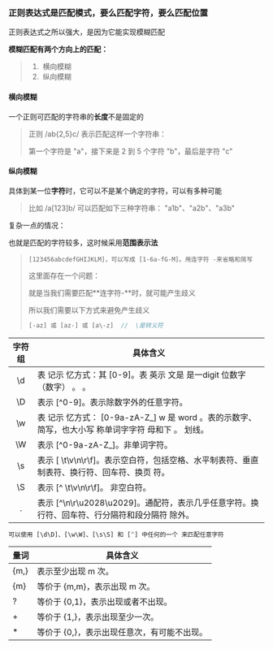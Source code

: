 ### 正则表达式是匹配模式，要么匹配字符，要么匹配位置  

正则表达式之所以强大，是因为它能实现模糊匹配

**模糊匹配有两个方向上的匹配：**

> 1. ​	横向模糊
> 2. ​    纵向模糊

#### 	横向模糊

一个正则可匹配的字符串的**长度**不是固定的  

> 正则 /ab{2,5}c/ 表示匹配这样一个字符串：
>
> 第一个字符是 "a"，接下来是 2 到 5 个字符 "b"，最后是字符 "c"  

####   纵向模糊

具体到某一位**字符**时，它可以不是某个确定的字符，可以有多种可能  

> 比如 /a[123]b/ 可以匹配如下三种字符串： "a1b"、"a2b"、"a3b"  

复杂一点的情况：

也就是匹配的字符较多，这时候采用**范围表示法**

> ```
> [123456abcdefGHIJKLM]，可以写成 [1-6a-fG-M]。用连字符 -来省略和简写
> ```
>
> 这里面存在一个问题：
>
> 就是当我们需要匹配**连字符-**时，就可能产生歧义
>
> 所以我们需要以下方式来避免产生歧义
>
> ```js
> [-az] 或 [az-] 或 [a\-z]  //  \是转义符
> ```

| 字符组 | 具体含义                                                     |
| :----: | ------------------------------------------------------------ |
|   \d   | 表 记示 忆方式：其 [0-9]。表 英示 文是 是一digit 位数字 （数字） 。 。 |
|   \D   | 表示 [^0-9]。表示除数字外的任意字符。                        |
|   \w   | 表 记示 忆方式： [0-9a-zA-Z_] w 是 word 。表的示数字、 简写，也大小写 称单词字字符 母和下 。 划线。 |
|   \W   | 表示 [^0-9a-zA-Z_]。非单词字符。                             |
|   \s   | 表示 [ \t\v\n\r\f]。表示空白符，包括空格、水平制表符、垂直制表符、换行符、回车符、换页 符。 |
|   \S   | 表示 [^ \t\v\n\r\f]。 非空白符。                             |
|   .    | 表示 [^\n\r\u2028\u2029]。通配符，表示几乎任意字符。换行符、回车符、行分隔符和段分隔符 除外。 |

```js
可以使用 [\d\D]、[\w\W]、[\s\S] 和 [^] 中任何的一个 来匹配任意字符
```

| 量词 | 具体含义                                    |
| ---- | ------------------------------------------- |
| {m,} | 表示至少出现 m 次。                         |
| {m}  | 等价于 {m,m}，表示出现 m 次。               |
| ?    | 等价于 {0,1}，表示出现或者不出现。          |
| +    | 等价于 {1,}，表示出现至少一次。             |
| *    | 等价于 {0,}，表示出现任意次，有可能不出现。 |